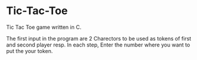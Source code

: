 # Tic-Tac-Toe
Tic Tac Toe game written in C.

The first input in the program are 2 Charectors to be used as tokens of first and second player resp.
In each step, Enter the number where you want to put the your token.
